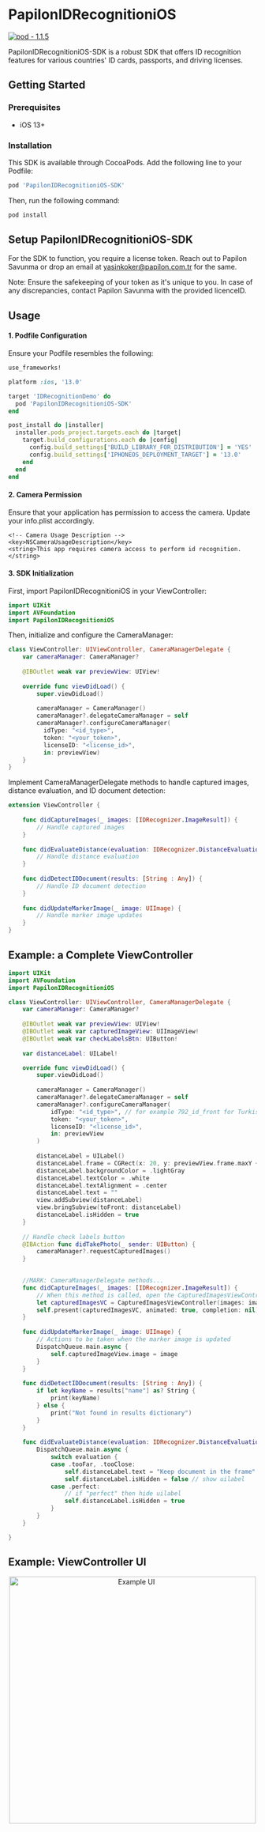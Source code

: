 # PapilonIDRecognitioniOS

[![pod - 1.1.5](https://img.shields.io/badge/pod-1.1.5-blue)](https://cocoapods.org/)

PapilonIDRecognitioniOS-SDK is a robust SDK that offers ID recognition features for various countries' ID cards, passports, and driving licenses.

## Getting Started
### Prerequisites

- iOS 13+

### Installation

This SDK is available through CocoaPods. Add the following line to your Podfile:

```ruby
pod 'PapilonIDRecognitioniOS-SDK'
```

Then, run the following command:

```ruby
pod install
```

## Setup PapilonIDRecognitioniOS-SDK

For the SDK to function, you require a license token. Reach out to Papilon Savunma or drop an email at yasinkoker@papilon.com.tr for the same.

Note: Ensure the safekeeping of your token as it's unique to you. In case of any discrepancies, contact Papilon Savunma with the provided licenceID.

## Usage

#### 1. Podfile Configuration

Ensure your Podfile resembles the following:

```ruby
use_frameworks!

platform :ios, '13.0'

target 'IDRecognitionDemo' do
  pod 'PapilonIDRecognitioniOS-SDK'
end

post_install do |installer|
  installer.pods_project.targets.each do |target|
    target.build_configurations.each do |config|
      config.build_settings['BUILD_LIBRARY_FOR_DISTRIBUTION'] = 'YES'
      config.build_settings['IPHONEOS_DEPLOYMENT_TARGET'] = '13.0'
    end
  end
end
```

#### 2. Camera Permission

Ensure that your application has permission to access the camera. Update your info.plist accordingly.

    <!-- Camera Usage Description -->
    <key>NSCameraUsageDescription</key>
    <string>This app requires camera access to perform id recognition.</string>

#### 3. SDK Initialization

First, import PapilonIDRecognitioniOS in your ViewController:
```swift
import UIKit
import AVFoundation
import PapilonIDRecognitioniOS
```

Then, initialize and configure the CameraManager:
```swift
class ViewController: UIViewController, CameraManagerDelegate {
    var cameraManager: CameraManager?
    
    @IBOutlet weak var previewView: UIView!
    
    override func viewDidLoad() {
        super.viewDidLoad()
        
        cameraManager = CameraManager()
        cameraManager?.delegateCameraManager = self
        cameraManager?.configureCameraManager(
          idType: "<id_type>", 
          token: "<your_token>", 
          licenseID: "<license_id>", 
          in: previewView)
    }
}
```

Implement CameraManagerDelegate methods to handle captured images, distance evaluation, and ID document detection:
```swift
extension ViewController {
    
    func didCaptureImages(_ images: [IDRecognizer.ImageResult]) {
        // Handle captured images
    }
    
    func didEvaluateDistance(evaluation: IDRecognizer.DistanceEvaluation) {
        // Handle distance evaluation
    }
    
    func didDetectIDDocument(results: [String : Any]) {
        // Handle ID document detection
    }
    
    func didUpdateMarkerImage(_ image: UIImage) {
        // Handle marker image updates
    }
}
```

## Example: a Complete ViewController
```swift
import UIKit
import AVFoundation
import PapilonIDRecognitioniOS

class ViewController: UIViewController, CameraManagerDelegate {
    var cameraManager: CameraManager?
    
    @IBOutlet weak var previewView: UIView!
    @IBOutlet weak var capturedImageView: UIImageView!
    @IBOutlet weak var checkLabelsBtn: UIButton!
    
    var distanceLabel: UILabel!

    override func viewDidLoad() {
        super.viewDidLoad()
        
        cameraManager = CameraManager()
        cameraManager?.delegateCameraManager = self
        cameraManager?.configureCameraManager(
            idType: "<id_type>", // for example 792_id_front for Turkish ID Card as seen in the example ui below.
            token: "<your_token>",
            licenseID: "<license_id>",
            in: previewView
        )
                
        distanceLabel = UILabel()
        distanceLabel.frame = CGRect(x: 20, y: previewView.frame.maxY + 20, width: view.frame.width - 40, height: 40)
        distanceLabel.backgroundColor = .lightGray
        distanceLabel.textColor = .white
        distanceLabel.textAlignment = .center
        distanceLabel.text = "" 
        view.addSubview(distanceLabel)
        view.bringSubview(toFront: distanceLabel)
        distanceLabel.isHidden = true
    }
    
    // Handle check labels button
    @IBAction func didTakePhoto(_ sender: UIButton) {
        cameraManager?.requestCapturedImages()
    }

    
    //MARK: CameraManagerDelegate methods...
    func didCaptureImages(_ images: [IDRecognizer.ImageResult]) {
        // When this method is called, open the CapturedImagesViewController and pass it the image results.
        let capturedImagesVC = CapturedImagesViewController(images: images)
        self.present(capturedImagesVC, animated: true, completion: nil)
    }
    
    func didUpdateMarkerImage(_ image: UIImage) {
        // Actions to be taken when the marker image is updated
        DispatchQueue.main.async {
            self.capturedImageView.image = image
        }
    }
    
    func didDetectIDDocument(results: [String : Any]) {
        if let keyName = results["name"] as? String {
            print(keyName)
        } else {
            print("Not found in results dictionary")
        }
    }
    
    func didEvaluateDistance(evaluation: IDRecognizer.DistanceEvaluation) {
        DispatchQueue.main.async {
            switch evaluation {
            case .tooFar, .tooClose:
                self.distanceLabel.text = "Keep document in the frame"
                self.distanceLabel.isHidden = false // show uilabel
            case .perfect:
                // if "perfect" then hide uilabel
                self.distanceLabel.isHidden = true
            }
        }
    }

}
```
## Example: ViewController UI
<div style="text-align:center">
    <img src="example-ui.jpg" alt="Example UI" width="500">
</div>